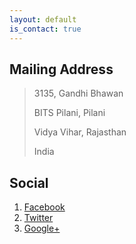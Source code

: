 ```yaml
---
layout: default
is_contact: true
---
```


## Mailing Address

> 3135, Gandhi Bhawan
>
> BITS Pilani, Pilani
>
> Vidya Vihar, Rajasthan
>
> India

## Social

1. [Facebook](#)
2. [Twitter](#)
3. [Google+](#)
